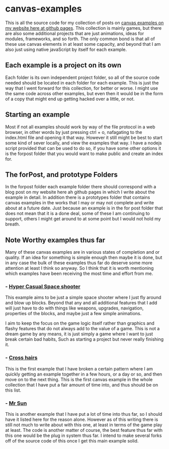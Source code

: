 # canvas-examples

This is all the source code for my collection of posts on [canvas examples on my website here at github pages](https://dustinpfister.github.io/2020/03/23/canvas-example/). This collection is mainly games, but there are also some additional projects that are just animations, ideas for modules, frameworks, and so forth. The only common bond is that all of these use canvas elements in at least some capacity, and beyond that I am also just using native javaScript by itself for each example.

## Each example is a project on its own

Each folder is its own independent project folder, so all of the source code needed should be located in each folder for each example. This is just the way that I went forward for this collection, for better or worse. I might use the same code across other examples, but even then it would be in the form of a copy that might end up getting hacked over a little, or not. 

## Starting an example

Most if not all examples should work by way of the file protocol in a web browser, in other words by just pressing ctrl + o, nafagating to the index.html file and opening it that way. However it still might be best to start some kind of sever locally, and view the examples that way. I have a nodejs script provided that can be used to do so, if you have some other options it is the forpost folder that you would want to make public and create an index for.

## The forPost, and prototype Folders

In the forpost folder each example folder there should correspond with a blog post on my website here ah github pages in which I write about the example in detail. In addition there is a prototypes folder that contains canvas examples in the works that I may or may not complete and write about at a future date. Just because an example is in the for post folder that does not mean that it is a done deal, some of these I am continuing to support, others I might get around to at some point but I would not hold my breath.

## Note Worthy examples thus far

Many of these canvas examples are in various states of completion and or quality. If an idea for something is simple enough then maybe it is done, but in any case the bulk of these examples thus far do deserve some more attention at least I think so anyway. So I think that it is worth mentioning which examples have been receiving the most time and effort from me.

### - [Hyper Casual Space shooter](forpost/canvas-example-hyper-casual-space-shooter)

This example aims to be just a simple space shooter where I just fly around and blow up blocks. Beyond that any and all additional features that I add will just have to do with things like weapons, upgrades, navigation, properties of the blocks, and maybe just a few simple animations. 

I aim to keep the focus on the game logic itself rather than graphics and flashy features that do not always add to the value of a game. This is not a dream game by any means, it is just simply a game where I want to just break certain bad habits, Such as starting a project but never really finishing it.

### - [Cross hairs](forpost/canvas-example-game-crosshairs)

This is the first example that I have broken a certain pattern where I am quickly getting an example together in a few hours, or a day or so, and then move on to the next thing. This is the first canvas example in the whole collection that I have put a fair amount of time into, and thus should be on this list.

### - [Mr Sun](forpost/canvas-example-game-mr-sun)

This is another example that I have put a lot of time into thus far, so I should have it listed here for the reason alone. However as of this writing there is still not much to write about with this one, at least in terms of the game play at least. The code is another matter of course, the best feature thus far with this one would be the plug in system thus far. I intend to make several forks off of the source code of this once I get this main example solid.
